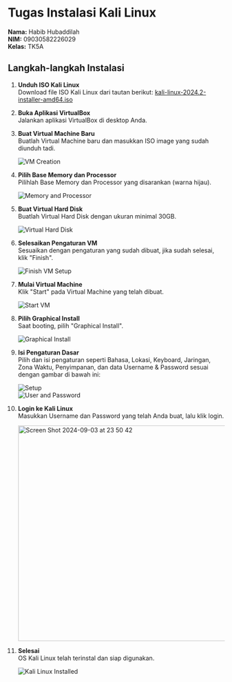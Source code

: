 # Tugas Instalasi Kali Linux

**Nama:** Habib Hubaddilah  
**NIM:** 09030582226029  
**Kelas:** TK5A

## Langkah-langkah Instalasi

1. **Unduh ISO Kali Linux**  
   Download file ISO Kali Linux dari tautan berikut: [kali-linux-2024.2-installer-amd64.iso](https://cdimage.kali.org/kali-2024.2/kali-linux-2024.2-installer-amd64.iso)

2. **Buka Aplikasi VirtualBox**  
   Jalankan aplikasi VirtualBox di desktop Anda.

3. **Buat Virtual Machine Baru**  
   Buatlah Virtual Machine baru dan masukkan ISO image yang sudah diunduh tadi.

   ![VM Creation](https://github.com/user-attachments/assets/4ab2315e-9b84-401f-bfe8-c5cab1879b33)

4. **Pilih Base Memory dan Processor**  
   Pilihlah Base Memory dan Processor yang disarankan (warna hijau).

   ![Memory and Processor](https://github.com/user-attachments/assets/a985852b-c01e-4bd5-ba4a-f83782b69c75)

5. **Buat Virtual Hard Disk**  
   Buatlah Virtual Hard Disk dengan ukuran minimal 30GB.

   ![Virtual Hard Disk](https://github.com/user-attachments/assets/896a6545-9705-40d9-885c-647cc84c06f8)

6. **Selesaikan Pengaturan VM**  
   Sesuaikan dengan pengaturan yang sudah dibuat, jika sudah selesai, klik "Finish".

   ![Finish VM Setup](https://github.com/user-attachments/assets/a98d8bc0-5fe5-41a7-a24d-ce2baed35057)

7. **Mulai Virtual Machine**  
   Klik "Start" pada Virtual Machine yang telah dibuat.

   ![Start VM](https://github.com/user-attachments/assets/e36dd680-e269-46ff-8642-b2eb005624b5)

8. **Pilih Graphical Install**  
   Saat booting, pilih "Graphical Install".

   ![Graphical Install](https://github.com/user-attachments/assets/07742823-edb6-42ed-86b4-ccee8ce08026)

9. **Isi Pengaturan Dasar**  
   Pilih dan isi pengaturan seperti Bahasa, Lokasi, Keyboard, Jaringan, Zona Waktu, Penyimpanan, dan data Username & Password sesuai dengan gambar di bawah ini:

   ![Setup](https://github.com/user-attachments/assets/3c68d941-5abb-4112-b451-ffe0ce973e8a)  
   ![User and Password](https://github.com/user-attachments/assets/b16690ee-7fd3-4474-b1f6-d2edb978a82d)

10. **Login ke Kali Linux**  
    Masukkan Username dan Password yang telah Anda buat, lalu klik login.

    <img width="500" alt="Screen Shot 2024-09-03 at 23 50 42" src="https://github.com/user-attachments/assets/45c333a8-3ea3-4f06-a141-15ff933c06d6">


11. **Selesai**  
    OS Kali Linux telah terinstal dan siap digunakan.

     ![Kali Linux Installed](https://github.com/user-attachments/assets/54633093-a4dd-4b87-a03b-f33aa632544c)

